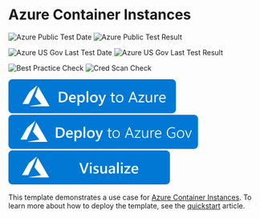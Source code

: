 # Azure Container Instances

![Azure Public Test Date](https://azurequickstartsservice.blob.core.windows.net/badges/quickstarts/microsoft.containerinstance/aci-linuxcontainer-public-ip/PublicLastTestDate.svg)
![Azure Public Test Result](https://azurequickstartsservice.blob.core.windows.net/badges/quickstarts/microsoft.containerinstance/aci-linuxcontainer-public-ip/PublicDeployment.svg)

![Azure US Gov Last Test Date](https://azurequickstartsservice.blob.core.windows.net/badges/quickstarts/microsoft.containerinstance/aci-linuxcontainer-public-ip/FairfaxLastTestDate.svg)
![Azure US Gov Last Test Result](https://azurequickstartsservice.blob.core.windows.net/badges/quickstarts/microsoft.containerinstance/aci-linuxcontainer-public-ip/FairfaxDeployment.svg)

![Best Practice Check](https://azurequickstartsservice.blob.core.windows.net/badges/quickstarts/microsoft.containerinstance/aci-linuxcontainer-public-ip/BestPracticeResult.svg)
![Cred Scan Check](https://azurequickstartsservice.blob.core.windows.net/badges/quickstarts/microsoft.containerinstance/aci-linuxcontainer-public-ip/CredScanResult.svg)

[![Deploy To Azure](https://raw.githubusercontent.com/Azure/azure-quickstart-templates/master/1-CONTRIBUTION-GUIDE/images/deploytoazure.svg?sanitize=true)](https://portal.azure.com/#create/Microsoft.Template/uri/https%3A%2F%2Fraw.githubusercontent.com%2FAzure%2Fazure-quickstart-templates%2Fmaster%2Fquickstarts%2Fmicrosoft.containerinstance%2Faci-linuxcontainer-public-ip%2Fazuredeploy.json)
[![Deploy To Azure US Gov](https://raw.githubusercontent.com/Azure/azure-quickstart-templates/master/1-CONTRIBUTION-GUIDE/images/deploytoazuregov.svg?sanitize=true)](https://portal.azure.us/#create/Microsoft.Template/uri/https%3A%2F%2Fraw.githubusercontent.com%2FAzure%2Fazure-quickstart-templates%2Fmaster%2Fquickstarts%2Fmicrosoft.containerinstance%2Faci-linuxcontainer-public-ip%2Fazuredeploy.json)
[![Visualize](https://raw.githubusercontent.com/Azure/azure-quickstart-templates/master/1-CONTRIBUTION-GUIDE/images/visualizebutton.svg?sanitize=true)](http://armviz.io/#/?load=https%3A%2F%2Fraw.githubusercontent.com%2FAzure%2Fazure-quickstart-templates%2Fmaster%2Fquickstarts%2Fmicrosoft.containerinstance%2Faci-linuxcontainer-public-ip%2Fazuredeploy.json)

This template demonstrates a use case for [Azure Container Instances](https://docs.microsoft.com/azure/container-instances/). To learn more about how to deploy the template, see the [quickstart](https://docs.microsoft.com/azure/container-instances/container-instances-quickstart-template) article.
